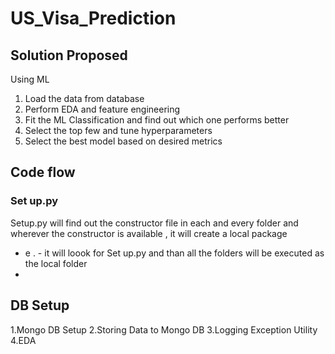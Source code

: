 # US_Visa_Prediction 


## Solution Proposed 

Using ML 
  1. Load the data from database
  2. Perform EDA and feature engineering
  3. Fit the ML Classification and find out which one performs better
  4. Select the top few and tune hyperparameters
  5. Select the best model based on desired metrics


## Code flow 

### Set up.py 
Setup.py will find out the constructor file in each and every folder and wherever the constructor is available , it will create a local package 
- e . - it will loook for Set up.py and than all the folders will be executed as the local folder
- 

## DB Setup 

1.Mongo DB Setup 
2.Storing Data to Mongo DB
3.Logging Exception Utility 
4.EDA 
